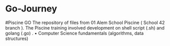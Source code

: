 # Go-Journey
#Piscine GO
The repository of files from 01 Alem School Piscine ( School 42 branch ). The Piscine training involved development on shell script (.sh) and golang (.go) .
• Computer Science fundamentals (algorithms, data structures)
